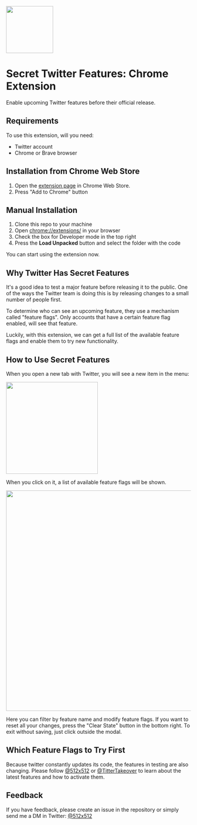 <img src="./docs/logo.png" height="128">

# Secret Twitter Features: Chrome Extension
Enable upcoming Twitter features before their official release.

## Requirements
To use this extension, will you need:
* Twitter account
* Chrome or Brave browser

## Installation from Chrome Web Store
1. Open the [extension page](https://chrome.google.com/webstore/detail/secret-twitter-features/phioeneleonlckednejcmajbkmhhiepm?hl=en-GB&authuser=0) in Chrome Web Store.
2. Press "Add to Chrome" button

## Manual Installation
1. Clone this repo to your machine
2. Open [chrome://extensions/](chrome://extensions/) in your browser
3. Check the box for Developer mode in the top right
4. Press the __Load Unpacked__ button and select the folder with the code

You can start using the extension now.

## Why Twitter Has Secret Features
It's a good idea to test a major feature before releasing it to the public. One of the ways the Twitter team is doing this is by releasing changes to a small number of people first.

To determine who can see an upcoming feature, they use a mechanism called "feature flags". Only accounts that have a certain feature flag enabled, will see that feature.

Luckily, with this extension, we can get a full list of the available feature flags and enable them to try new functionality. 

## How to Use Secret Features
When you open a new tab with Twitter, you will see a new item in the menu:

<img src="./docs/menu.png" height="250">

When you click on it, a list of available feature flags will be shown. 

<img src="./docs/features.png" width="600">

Here you can filter by feature name and modify feature flags. If you want to reset all your changes, press the "Clear State" button in the bottom right. To exit without saving, just click outside the modal.

## Which Feature Flags to Try First
Because twitter constantly updates its code, the features in testing are also changing. Please follow [@512x512](https://twitter.com/512x512) or [@TitterTakeover](https://twitter.com/TitterTakeover) to learn about the latest features and how to activate them.

## Feedback
If you have feedback, please create an issue in the repository or simply send me a DM in Twitter: [@512x512](https://twitter.com/512x512)
